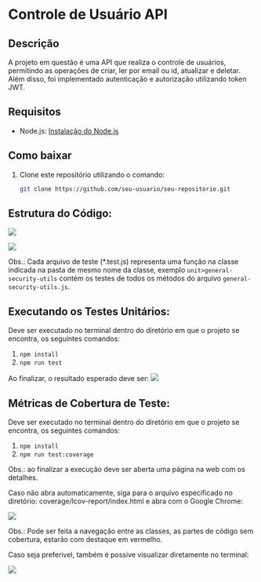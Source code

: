# Controle de Usuário API

## Descrição

A projeto em questão é uma API que realiza o controle de usuários, permitindo as operações de criar, ler por email ou id, atualizar e deletar. Além disso, foi implementado autenticação e autorização utilizando token JWT.

## Requisitos

- Node.js: [Instalação do Node.js](https://docs.npmjs.com/downloading-and-installing-node-js-and-npm)

## Como baixar

1. Clone este repositório utilizando o comando:
   ```bash
   git clone https://github.com/seu-usuario/seu-repositorio.git


## Estrutura do Código:

![](imgs/readme/tree-part1.jpeg)

![](imgs/readme/tree-part2.jpeg)

Obs.: Cada arquivo de teste (*.test.js) representa uma função na classe indicada na pasta de mesmo nome da classe, exemplo `unit>general-security-utils` contém os testes de todos os métodos do arquivo `general-security-utils.js`.

## Executando os Testes Unitários:

Deve ser executado no terminal dentro do diretório em que o projeto se encontra, os seguintes comandos:

1. `npm install`
2. `npm run test`

Ao finalizar, o resultado esperado deve ser:
![](imgs/readme/unit-test.jpeg)

## Métricas de Cobertura de Teste:

Deve ser executado no terminal dentro do diretório em que o projeto se encontra, os seguintes comandos:

1. `npm install`
2. `npm run test:coverage`

Obs.: ao finalizar a execução deve ser aberta uma página na web com os detalhes.

Caso não abra automaticamente, siga para o arquivo especificado no diretório: coverage/lcov-report/index.html e abra com o Google Chrome:

![](imgs/readme/metrics-test-coverage-web.jpeg)

Obs.: Pode ser feita a navegação entre as classes, as partes de código sem cobertura, estarão com destaque em vermelho.


Caso seja preferivel, também é possive visualizar diretamente no terminal:

![](imgs/readme/metrics-test-coverage-terminal.jpeg)



